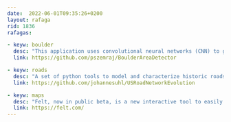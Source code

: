 ```yaml
---
date:  2022-06-01T09:35:26+0200
layout: rafaga
rid: 1836
rafagas:

- keyw: boulder
  desc: "This application uses convolutional neural networks (CNN) to guess if a satellite image represents a potentially good spot for bouldering"
  link: https://github.com/pszemraj/BoulderAreaDetector

- keyw: roads
  desc: "A set of python tools to model and characterize historic roads in the conterminous United States for a critical evaluation of the new development trends"
  link: https://github.com/johannesuhl/USRoadNetworkEvolution

- keyw: maps
  desc: "Felt, now in public beta, is a new interactive tool to easily create and share maps from selected datasets by drawing on the screen or uploading your data"
  link: https://felt.com/
---
```

